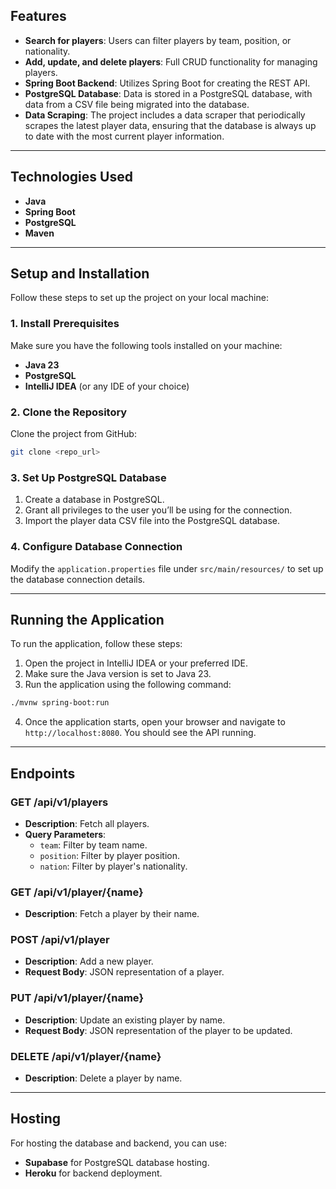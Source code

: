 ## Features

- **Search for players**: Users can filter players by team, position, or nationality.
- **Add, update, and delete players**: Full CRUD functionality for managing players.
- **Spring Boot Backend**: Utilizes Spring Boot for creating the REST API.
- **PostgreSQL Database**: Data is stored in a PostgreSQL database, with data from a CSV file being migrated into the database.
- **Data Scraping**: The project includes a data scraper that periodically scrapes the latest player data, ensuring that the database is always up to date with the most current player information.

---

## Technologies Used

- **Java**
- **Spring Boot**
- **PostgreSQL**
- **Maven**

---

## Setup and Installation

Follow these steps to set up the project on your local machine:

### 1. Install Prerequisites

Make sure you have the following tools installed on your machine:

- **Java 23**
- **PostgreSQL**
- **IntelliJ IDEA** (or any IDE of your choice)

### 2. Clone the Repository

Clone the project from GitHub:

```bash
git clone <repo_url>
```

### 3. Set Up PostgreSQL Database

1. Create a database in PostgreSQL.
2. Grant all privileges to the user you’ll be using for the connection.
3. Import the player data CSV file into the PostgreSQL database.

### 4. Configure Database Connection

Modify the `application.properties` file under `src/main/resources/` to set up the database connection details.

---

## Running the Application

To run the application, follow these steps:

1. Open the project in IntelliJ IDEA or your preferred IDE.
2. Make sure the Java version is set to Java 23.
3. Run the application using the following command:

```bash
./mvnw spring-boot:run
```

4. Once the application starts, open your browser and navigate to `http://localhost:8080`. You should see the API running.

---

## Endpoints

### GET /api/v1/players

- **Description**: Fetch all players.
- **Query Parameters**:
  - `team`: Filter by team name.
  - `position`: Filter by player position.
  - `nation`: Filter by player's nationality.

### GET /api/v1/player/{name}

- **Description**: Fetch a player by their name.

### POST /api/v1/player

- **Description**: Add a new player.
- **Request Body**: JSON representation of a player.

### PUT /api/v1/player/{name}

- **Description**: Update an existing player by name.
- **Request Body**: JSON representation of the player to be updated.

### DELETE /api/v1/player/{name}

- **Description**: Delete a player by name.

---

## Hosting

For hosting the database and backend, you can use:

- **Supabase** for PostgreSQL database hosting.
- **Heroku** for backend deployment.
